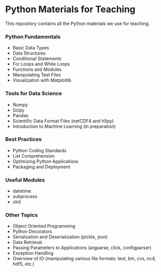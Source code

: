 # Python Materials for Teaching

This repository contains all the Python materials we use for teaching.

### Python Fundamentals

* Basic Data Types
* Data Structures
* Conditional Statements
* For Loops and While Loops
* Functions and Modules
* Manipulating Text Files
* Visualization with Matplotlib

### Tools for Data Science

* Numpy
* Scipy
* Pandas
* Scientific Data Format Files (netCDF4 and h5py)
* Introduction to Machine Learning (in preparation)

### Best Practices

* Python Coding Standards
* List Comprehension
* Optimizing Python Applications
* Packaging and Deployment

### Useful Modules

* datetime
* subprocess
* xlrd

### Other Topics

* Object Oriented Programming
* Python Decorators
* Serialization and Deserialization (pickle, json)
* Data Retrieval
* Passing Parameters to Applications (argparse, click, configparser)
* Exception Handling
* Overview of IO (manipulating various file formats: text, bin, cvs, nc4, hdf5, etc.)


